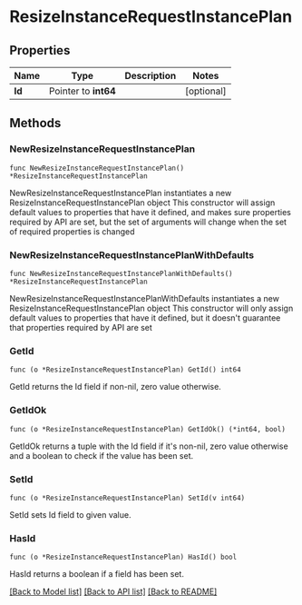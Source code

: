 # ResizeInstanceRequestInstancePlan

## Properties

Name | Type | Description | Notes
------------ | ------------- | ------------- | -------------
**Id** | Pointer to **int64** |  | [optional] 

## Methods

### NewResizeInstanceRequestInstancePlan

`func NewResizeInstanceRequestInstancePlan() *ResizeInstanceRequestInstancePlan`

NewResizeInstanceRequestInstancePlan instantiates a new ResizeInstanceRequestInstancePlan object
This constructor will assign default values to properties that have it defined,
and makes sure properties required by API are set, but the set of arguments
will change when the set of required properties is changed

### NewResizeInstanceRequestInstancePlanWithDefaults

`func NewResizeInstanceRequestInstancePlanWithDefaults() *ResizeInstanceRequestInstancePlan`

NewResizeInstanceRequestInstancePlanWithDefaults instantiates a new ResizeInstanceRequestInstancePlan object
This constructor will only assign default values to properties that have it defined,
but it doesn't guarantee that properties required by API are set

### GetId

`func (o *ResizeInstanceRequestInstancePlan) GetId() int64`

GetId returns the Id field if non-nil, zero value otherwise.

### GetIdOk

`func (o *ResizeInstanceRequestInstancePlan) GetIdOk() (*int64, bool)`

GetIdOk returns a tuple with the Id field if it's non-nil, zero value otherwise
and a boolean to check if the value has been set.

### SetId

`func (o *ResizeInstanceRequestInstancePlan) SetId(v int64)`

SetId sets Id field to given value.

### HasId

`func (o *ResizeInstanceRequestInstancePlan) HasId() bool`

HasId returns a boolean if a field has been set.


[[Back to Model list]](../README.md#documentation-for-models) [[Back to API list]](../README.md#documentation-for-api-endpoints) [[Back to README]](../README.md)



